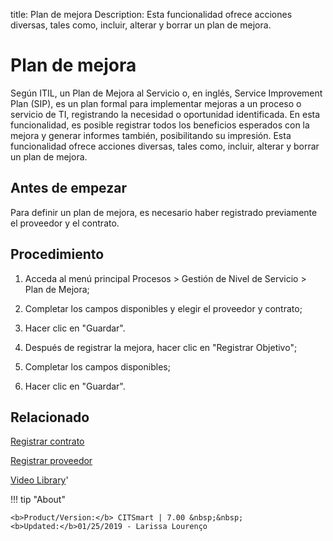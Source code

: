 title:  Plan de mejora 
Description: Esta funcionalidad ofrece acciones diversas, tales como, incluir, alterar y borrar un plan de mejora. 
# Plan de mejora

Según ITIL, un Plan de Mejora al Servicio o, en inglés, Service Improvement Plan (SIP), es un plan formal para implementar mejoras a un proceso o servicio de TI, registrando la necesidad o oportunidad identificada.
En esta funcionalidad, es posible registrar todos los beneficios esperados con la mejora y generar informes también, posibilitando su impresión.
Esta funcionalidad ofrece acciones diversas, tales como, incluir, alterar y borrar un plan de mejora.

Antes de empezar
----------------

Para definir un plan de mejora, es necesario haber registrado previamente el
proveedor y el contrato.

Procedimiento
-------------

1.  Acceda al menú principal Procesos \> Gestión de Nivel de Servicio \> Plan de
    Mejora;

2.  Completar los campos disponibles y elegir el proveedor y contrato;

3.  Hacer clic en "Guardar".

4.  Después de registrar la mejora, hacer clic en "Registrar Objetivo";

5.  Completar los campos disponibles;

6.  Hacer clic en "Guardar".

Relacionado
-----------

[Registrar contrato](/es-es/citsmart-7/additional-features/contract-management/use/register-contract.html)

[Registrar proveedor](/es-es/citsmart-7/processes/portfolio-and-catalog/configuration/register-provider.html)

<i class='fa fa-youtube-play  fa-2x' style='color:#97ce17;vertical-align: middle;'> </i> [Video Library](https://www.youtube.com/playlist?list=PLB5qK2uzf2RMjX0O3lujZJk298ZUVu21l)'

!!! tip "About"

    <b>Product/Version:</b> CITSmart | 7.00 &nbsp;&nbsp;
    <b>Updated:</b>01/25/2019 - Larissa Lourenço
